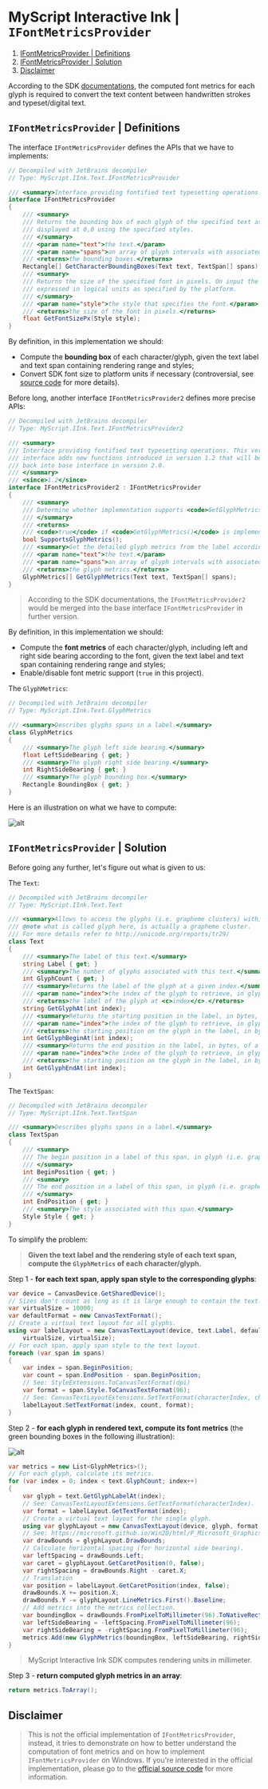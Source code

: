 MyScript Interactive Ink | `IFontMetricsProvider`
=================================================

1. [IFontMetricsProvider | Definitions](#ifontmetricsprovider--definitions)
2. [IFontMetricsProvider | Solution](#ifontmetricsprovider--solution)
3. [Disclaimer](#disclaimer)

According to the SDK [documentations](https://developer.myscript.com/docs/interactive-ink/1.3/windows/fundamentals/conversion/#computing-font-metrics), the computed font metrics for each glyph is required to convert the text content between handwritten strokes and typeset/digital text.

`IFontMetricsProvider` | Definitions
------------------------------------

The interface `IFontMetricsProvider` defines the APIs that we have to implements:

```csharp
// Decompiled with JetBrains decompiler
// Type: MyScript.IInk.Text.IFontMetricsProvider

/// <summary>Interface providing fontified text typesetting operations.</summary>
interface IFontMetricsProvider
{
    /// <summary>
    /// Returns the bounding box of each glyph of the specified text as if it were
    /// displayed at 0,0 using the specified styles.
    /// </summary>
    /// <param name="text">the text.</param>
    /// <param name="spans">an array of glyph intervals with associated style.</param>
    /// <returns>the bounding boxes.</returns>
    Rectangle[] GetCharacterBoundingBoxes(Text text, TextSpan[] spans);
    /// <summary>
    /// Returns the size of the specified font in pixels. On input the font size is
    /// expressed in logical units as specified by the platform.
    /// </summary>
    /// <param name="style">the style that specifies the font.</param>
    /// <returns>the size of the font in pixels.</returns>
    float GetFontSizePx(Style style);
}
```

By definition, in this implementation we should:

- Compute the **bounding box** of each character/glyph, given the text label and text span containing rendering range and styles;
- Convert SDK font size to platform units if necessary (controversial, see [source code](FontMetricsService.cs#L27) for more details).

Before long, another interface `IFontMetricsProvider2` defines more precise APIs:

```csharp
// Decompiled with JetBrains decompiler
// Type: MyScript.IInk.Text.IFontMetricsProvider2

/// <summary>
/// Interface providing fontified text typesetting operations. This version of the
/// interface adds new functions introduced in version 1.2 that will be merged
/// back into base interface in version 2.0.
/// </summary>
/// <since>1.2</since>
interface IFontMetricsProvider2 : IFontMetricsProvider
{
    /// <summary>
    /// Determine whether implementation supports <code>GetGlyphMetrics()</code>.
    /// </summary>
    /// <returns>
    /// <code>true</code> if <code>GetGlyphMetrics()</code> is implemented, otherwise <code>false</code>.</returns>
    bool SupportsGlyphMetrics();
    /// <summary>Get the detailed glyph metrics from the label according to the platform.</summary>
    /// <param name="text">the text.</param>
    /// <param name="spans">an array of glyph intervals with associated style.</param>
    /// <returns>the glyph metrics.</returns>
    GlyphMetrics[] GetGlyphMetrics(Text text, TextSpan[] spans);
}
```

> According to the SDK documentations, the `IFontMetricsProvider2` would be merged into the base interface `IFontMetricsProvider` in further version.

By definition, in this implementation we should:

- Compute the **font metrics** of each character/glyph, including left and right side bearing according to the font, given the text label and text span containing rendering range and styles;
- Enable/disable font metric support (`true` in this project).

The `GlyphMetrics`:

```csharp
// Decompiled with JetBrains decompiler
// Type: MyScript.IInk.Text.GlyphMetrics

/// <summary>Describes glyphs spans in a label.</summary>
class GlyphMetrics
{
    /// <summary>The glyph left side bearing.</summary>
    float LeftSideBearing { get; }
    /// <summary>The glyph right side bearing.</summary>
    int RightSideBearing { get; }
    /// <summary>The glyph bounding box.</summary>
    Rectangle BoundingBox { get; }
}
```

Here is an illustration on what we have to compute:

![alt](https://learnopengl.com/img/in-practice/glyph_offset.png)

`IFontMetricsProvider` | Solution
---------------------------------

Before going any further, let's figure out what is given to us:

The `Text`:

```csharp
// Decompiled with JetBrains decompiler
// Type: MyScript.IInk.Text.Text

/// <summary>Allows to access the glyphs (i.e. grapheme clusters) within a label.</summary>
/// @note what is called glyph here, is actually a grapheme cluster.
/// For more details refer to http://unicode.org/reports/tr29/
class Text
{
    /// <summary>The label of this text.</summary>
    string Label { get; }
    /// <summary>The number of glyphs associated with this text.</summary>
    int GlyphCount { get; }
    /// <summary>Returns the label of the glyph at a given index.</summary>
    /// <param name="index">the index of the glyph to retrieve, in glyph count.</param>
    /// <returns>the label of the glyph at <c>index</c>.</returns>
    string GetGlyphAt(int index);
    /// <summary>Returns the starting position in the label, in bytes, of a given glyph.</summary>
    /// <param name="index">the index of the glyph to retrieve, in glyph count.</param>
    /// <returns>the starting position on the glyph in the label, in bytes.</returns>
    int GetGlyphBeginAt(int index);
    /// <summary>Returns the end position in the label, in bytes, of a given glyph.</summary>
    /// <param name="index">the index of the glyph to retrieve, in glyph count.</param>
    /// <returns>the starting position on the glyph in the label, in bytes.</returns>
    int GetGlyphEndAt(int index);
}
```

The `TextSpan`:

```csharp
// Decompiled with JetBrains decompiler
// Type: MyScript.IInk.Text.TextSpan

/// <summary>Describes glyphs spans in a label.</summary>
class TextSpan
{
    /// <summary>
    /// The begin position in a label of this span, in glyph (i.e. grapheme cluster) count.
    /// </summary>
    int BeginPosition { get; }
    /// <summary>
    /// The end position in a label of this span, in glyph (i.e. grapheme cluster) count.
    /// </summary>
    int EndPosition { get; }
    /// <summary>The style associated with this span.</summary>
    Style Style { get; }
}
```

To simplify the problem:

> **Given the text label and the rendering style of each text span, compute the `GlyphMetrics` of each character/glyph.**

Step 1 - **for each text span, apply span style to the corresponding glyphs**:

```csharp
var device = CanvasDevice.GetSharedDevice();
// Sizes don't count as long as it is large enough to contain the text.
var virtualSize = 10000;
var defaultFormat = new CanvasTextFormat();
// Create a virtual text layout for all glyphs.
using var labelLayout = new CanvasTextLayout(device, text.Label, defaultFormat,
    virtualSize, virtualSize);
// For each span, apply span style to the text layout.
foreach (var span in spans)
{
    var index = span.BeginPosition;
    var count = span.EndPosition - span.BeginPosition;
    // See: StyleExtensions.ToCanvasTextFormat(dpi)
    var format = span.Style.ToCanvasTextFormat(96);
    // See: CanvasTextLayoutExtensions.SetTextFormat(characterIndex, characterCount, format).
    labelLayout.SetTextFormat(index, count, format);
}
```

Step 2 - **for each glyph in rendered text, compute its font metrics** (the green bounding boxes in the following illustration):

![alt](https://microsoft.github.io/Win2D/media/TextMetrics.png)

```csharp
var metrics = new List<GlyphMetrics>();
// For each glyph, calculate its metrics.
for (var index = 0; index < text.GlyphCount; index++)
{
    var glyph = text.GetGlyphLabelAt(index);
    // See: CanvasTextLayoutExtensions.GetTextFormat(characterIndex).
    var format = labelLayout.GetTextFormat(index);
    // Create a virtual text layout for the single glyph.
    using var glyphLayout = new CanvasTextLayout(device, glyph, format, virtualSize, virtualSize);
    // See: https://microsoft.github.io/Win2D/html/P_Microsoft_Graphics_Canvas_Text_CanvasTextLayout_DrawBounds.htm
    var drawBounds = glyphLayout.DrawBounds;
    // Calculate horizontal spacing (for horizontal side bearing).
    var leftSpacing = drawBounds.Left;
    var caret = glyphLayout.GetCaretPosition(0, false);
    var rightSpacing = drawBounds.Right - caret.X;
    // Translation
    var position = labelLayout.GetCaretPosition(index, false);
    drawBounds.X += position.X;
    drawBounds.Y -= glyphLayout.LineMetrics.First().Baseline;
    // Add metrics into the metrics collection.
    var boundingBox = drawBounds.FromPixelToMillimeter(96).ToNativeRect();
    var leftSideBearing = -leftSpacing.FromPixelToMillimeter(96);
    var rightSideBearing = -rightSpacing.FromPixelToMillimeter(96);
    metrics.Add(new GlyphMetrics(boundingBox, leftSideBearing, rightSideBearing));
}
```

> MyScript Interactive Ink SDK computes rendering units in millimeter.

Step 3 - **return computed glyph metrics in an array**:

```csharp
return metrics.ToArray();
```

Disclaimer
----------

> This is not the official implementation of `IFontMetricsProvider`, instead, it tries to demonstrate on how to better understand the computation of font metrics and on how to implement `IFontMetricsProvider` on Windows.
> If you're interested in the official implementation, please go to the [official source code](https://github.com/MyScript/interactive-ink-examples-uwp/blob/master/UIReferenceImplementation/FontMetricsProvider.cs) for more information.
